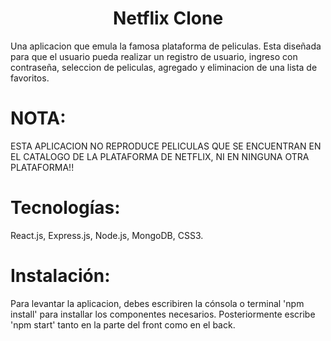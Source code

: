 <h1 align='center'> Netflix Clone</h1>

Una aplicacion que emula la famosa plataforma de peliculas. Esta diseñada para que el usuario pueda  realizar un registro de usuario, ingreso con contraseña, seleccion de peliculas, agregado y eliminacion de una lista de favoritos. 

# NOTA: 
ESTA APLICACION NO REPRODUCE PELICULAS QUE SE ENCUENTRAN EN EL CATALOGO DE LA PLATAFORMA DE NETFLIX, NI EN NINGUNA OTRA PLATAFORMA!!

<h1>Tecnologías:</h1>  
React.js, Express.js, Node.js, MongoDB, CSS3.

<h1>Instalación:</h1>

Para levantar la aplicacion, debes escribiren la cónsola o terminal 'npm install' para installar los componentes necesarios. Posteriormente escribe 'npm start' tanto en la parte del front como en el back.
